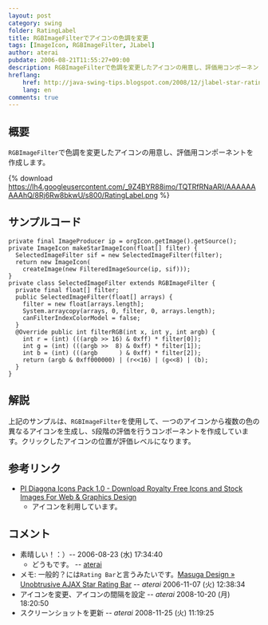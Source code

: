 ```yaml
---
layout: post
category: swing
folder: RatingLabel
title: RGBImageFilterでアイコンの色調を変更
tags: [ImageIcon, RGBImageFilter, JLabel]
author: aterai
pubdate: 2006-08-21T11:55:27+09:00
description: RGBImageFilterで色調を変更したアイコンの用意し、評価用コンポーネントを作成します。
hreflang:
    href: http://java-swing-tips.blogspot.com/2008/12/jlabel-star-rating-bar.html
    lang: en
comments: true
---
```

## 概要
`RGBImageFilter`で色調を変更したアイコンの用意し、評価用コンポーネントを作成します。

{% download https://lh4.googleusercontent.com/_9Z4BYR88imo/TQTRfRNaARI/AAAAAAAAAhQ/8Rj6Rw8bkwU/s800/RatingLabel.png %}

## サンプルコード
<pre class="prettyprint"><code>private final ImageProducer ip = orgIcon.getImage().getSource();
private ImageIcon makeStarImageIcon(float[] filter) {
  SelectedImageFilter sif = new SelectedImageFilter(filter);
  return new ImageIcon(
    createImage(new FilteredImageSource(ip, sif)));
}
private class SelectedImageFilter extends RGBImageFilter {
  private final float[] filter;
  public SelectedImageFilter(float[] arrays) {
    filter = new float[arrays.length];
    System.arraycopy(arrays, 0, filter, 0, arrays.length);
    canFilterIndexColorModel = false;
  }
  @Override public int filterRGB(int x, int y, int argb) {
    int r = (int) (((argb &gt;&gt; 16) &amp; 0xff) * filter[0]);
    int g = (int) (((argb &gt;&gt;  8) &amp; 0xff) * filter[1]);
    int b = (int) (((argb      ) &amp; 0xff) * filter[2]);
    return (argb &amp; 0xff000000) | (r&lt;&lt;16) | (g&lt;&lt;8) | (b);
  }
}
</code></pre>

## 解説
上記のサンプルは、`RGBImageFilter`を使用して、一つのアイコンから複数の色の異なるアイコンを生成し、`5`段階の評価を行うコンポーネントを作成しています。クリックしたアイコンの位置が評価レベルになります。

## 参考リンク
- [PI Diagona Icons Pack 1.0 - Download Royalty Free Icons and Stock Images For Web & Graphics Design](http://www.freeiconsdownload.com/Free_Downloads.asp?id=60)
    - アイコンを利用しています。

<!-- dummy comment line for breaking list -->

## コメント
- 素晴しい！：）--  2006-08-23 (水) 17:34:40
    - どうもです。 -- [aterai](http://ateraimemo.com/aterai.html)
- メモ: 一般的？には`Rating Bar`と言うみたいです。[Masuga Design » Unobtrusive AJAX Star Rating Bar](http://www.masugadesign.com/the-lab/scripts/unobtrusive-ajax-star-rating-bar/) -- *aterai* 2006-11-07 (火) 12:38:34
- アイコンを変更、アイコンの間隔を設定 -- *aterai* 2008-10-20 (月) 18:20:50
- スクリーンショットを更新 -- *aterai* 2008-11-25 (火) 11:19:25

<!-- dummy comment line for breaking list -->
